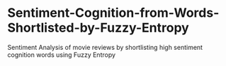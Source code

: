 # Sentiment-Cognition-from-Words-Shortlisted-by-Fuzzy-Entropy
Sentiment Analysis of movie reviews by shortlisting high sentiment cognition words using Fuzzy Entropy
